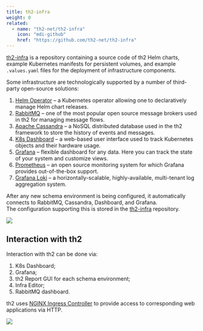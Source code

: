 ```yaml
---
title: th2-infra
weight: 0
related:
  - name: "th2-net/th2-infra"
    icon: "mdi-github"
    href: "https://github.com/th2-net/th2-infra"
---
```


[th2-infra](https://github.com/th2-net/th2-infra) is a repository containing a source code of th2 Helm charts, example Kubernetes manifests for persistent volumes, and example `.values.yaml` files for the deployment of infrastructure components. 

<!--more-->

Some infrastructure are technologically supported by a number of third-party open-source solutions:

1. [Helm Operator](https://docs.fluxcd.io/projects/helm-operator/) – a Kubernetes operator allowing one to declaratively manage Helm chart releases. 
2. [RabbitMQ](https://www.rabbitmq.com/) – one of the most popular open source message brokers used in th2 for managing message flows.
3. [Apache Cassandra](https://cassandra.apache.org/_/index.html) – a NoSQL distributed database used in the th2 framework to store the history of events and messages.  
4. [K8s Dashboard](https://kubernetes.io/docs/tasks/access-application-cluster/web-ui-dashboard/) – a web-based user interface used to track Kubernetes objects and their hardware usage.
5. [Grafana](https://grafana.com/grafana/) – flexible dashboard for any data. Here you can track the state of your system and customize views.
6. [Prometheus](https://grafana.com/docs/grafana/latest/getting-started/getting-started-prometheus/) – an open source monitoring system for which Grafana provides out-of-the-box support.
7. [Grafana Loki](https://grafana.com/oss/loki/) – a horizontally-scalable, highly-available, multi-tenant log aggregation system.

After any new schema environment is being configured, it automatically connects to RabbitMQ, Cassandra, Dashboard, and Grafana.  
The configuration supporting this is stored in the [th2-infra](https://github.com/th2-net/th2-infra) repository.

![](/img/fundamentals/th2-infra-3.png)

## Interaction with th2

Interaction with th2 can be done via:
1. K8s Dashboard;
2. Grafana;
3. th2 Report GUI for each schema environment; 
4. Infra Editor; 
5. RabbitMQ dashboard.

th2 uses [NGINX Ingress Controller](https://kubernetes.github.io/ingress-nginx/) to provide access to corresponding web applications via HTTP.

![](/img/fundamentals/th2-infra-4.png)
